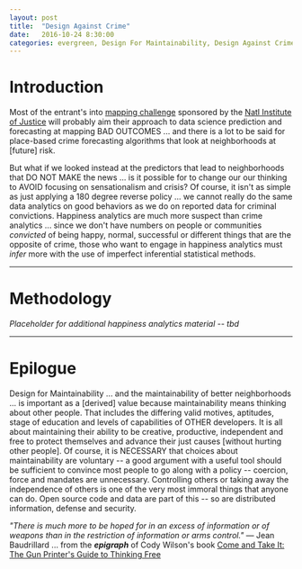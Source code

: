 ```yaml
---
layout: post
title:  "Design Against Crime"
date:   2016-10-24 8:30:00
categories: evergreen, Design For Maintainability, Design Against Crime, happiness analytics, Arm Thy Neighbor
---
```


# Introduction

Most of the entrant's into [mapping challenge](http://NIJ.gov/MappingChallenge) sponsored by the [Natl Institute of Justice](http://NIJ.gov) will probably aim their approach to data science prediction and forecasting at mapping BAD OUTCOMES ... and there is a lot to be said for place-based crime forecasting algorithms that look at neighborhoods at [future] risk.

But what if we looked instead at the predictors that lead to neighborhoods that DO NOT MAKE the news ... is it possible for to change our our thinking to AVOID focusing on sensationalism and crisis?  Of course, it isn't as simple as just applying a 180 degree reverse policy ... we cannot really do the same data analytics on good behaviors as we do on reported data for criminal convictions.  Happiness analytics are much more suspect than crime analytics ... since we don't have numbers on people or communities *convicted* of being happy, normal, successful or different things that are the opposite of crime, those who want to engage in happiness analytics must *infer* more with the use of imperfect inferential statistical methods.  


---

# Methodology

*Placeholder for additional happiness analytics material -- tbd*


---

# Epilogue

Design for Maintainability ... and the maintainability of better neighborhoods ... is important as a [derived] value because maintainability means thinking about other people. That includes the differing valid motives, aptitudes, stage of education and levels of capabilities of OTHER developers. It is all about maintaining their ability to be creative, productive, independent and free to protect themselves and advance their just causes [without hurting other people]. Of course, it is NECESSARY that choices about maintainability are voluntary -- a good argument with a useful tool should be sufficient to convince most people to go along with a policy -- coercion, force and mandates are unnecessary. Controlling others or taking away the independence of others is one of the very most immoral things that anyone can do. Open source code and data are part of this -- so are distributed information, defense and security.

*"There is much more to be hoped for in an excess of information or of weapons than in the restriction of information or arms control."* — Jean Baudrillard ... from the ***epigraph*** of Cody Wilson's book [Come and Take It: The Gun Printer's Guide to Thinking Free](https://www.amazon.com/Come-Take-Printers-Guide-Thinking-ebook/dp/B01CO34MBI/)
